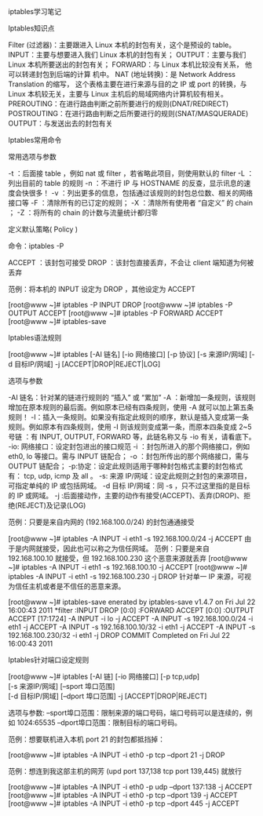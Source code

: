 iptables学习笔记

Iptables知识点

Filter (过滤器)：主要跟进入 Linux 本机的封包有关，这个是预设的 table。
INPUT：主要与想要进入我们 Linux 本机的封包有关；
OUTPUT：主要与我们 Linux 本机所要送出的封包有关；
FORWARD：与 Linux 本机比较没有关系， 他可以转递封包到后端的计算 机中。
NAT (地址转换)：是 Network Address Translation 的缩写， 这个表格主要在进行来源与目的之 IP 或 port 的转换，与 Linux 本机较无关，主要与 Linux 主机后的局域网络内计算机较有相关。
PREROUTING：在进行路由判断之前所要进行的规则(DNAT/REDIRECT)
POSTROUTING：在进行路由判断之后所要进行的规则(SNAT/MASQUERADE)
OUTPUT：与发送出去的封包有关

Iptables常用命令

常用选项与参数

-t ：后面接 table ，例如 nat 或 filter ，若省略此项目，则使用默认的 filter
-L ：列出目前的 table 的规则
-n ：不进行 IP 与 HOSTNAME 的反查，显示讯息的速度会快很多！
-v ：列出更多的信息，包括通过该规则的封包总位数、相关的网络接口等
-F ：清除所有的已订定的规则；
-X ：清除所有使用者 “自定义” 的 chain ；
-Z ：将所有的 chain 的计数与流量统计都归零

定义默认策略( Policy )

命令：iptables -P

ACCEPT ：该封包可接受
DROP ：该封包直接丢弃，不会让 client 端知道为何被丢弃

范例：将本机的 INPUT 设定为 DROP ，其他设定为 ACCEPT

[root@www ~]# iptables -P INPUT DROP
[root@www ~]# iptables -P OUTPUT ACCEPT
[root@www ~]# iptables -P FORWARD ACCEPT
[root@www ~]# iptables-save

Iptables语法规则

[root@www ~]# iptables [-AI 链名] [-io 网络接口] [-p 协议] [-s 来源IP/网域] [-d 目标IP/网域] -j [ACCEPT|DROP|REJECT|LOG]

选项与参数

-AI 链名：针对某的链进行规则的 “插入” 或 “累加”
-A ：新增加一条规则，该规则增加在原本规则的最后面。例如原本已经有四条规则，使用 -A 就可以加上第五条规则！
-I：插入一条规则。如果没有指定此规则的顺序，默认是插入变成第一条规则。例如原本有四条规则，使用 -I 则该规则变成第一条，而原本四条变成 2~5 号链 ：有 INPUT, OUTPUT, FORWARD 等，此链名称又与 -io 有关，请看底下。
-io: 网络接口：设定封包进出的接口规范
-i ：封包所进入的那个网络接口，例如 eth0, lo 等接口。需与 INPUT 链配合；
-o ：封包所传出的那个网络接口，需与 OUTPUT 链配合；
-p:协定：设定此规则适用于哪种封包格式主要的封包格式有： tcp, udp, icmp 及 all 。
-s: 来源 IP/网域：设定此规则之封包的来源项目，可指定单纯的 IP 或包括网域。
-d 目标 IP/网域：同 -s ，只不过这里指的是目标的 IP 或网域。
-j :后面接动作，主要的动作有接受(ACCEPT)、丢弃(DROP)、拒绝(REJECT)及记录(LOG)

范例：只要是来自内网的 (192.168.100.0/24) 的封包通通接受

[root@www ~]# iptables -A INPUT -i eth1 -s 192.168.100.0/24 -j ACCEPT
由于是内网就接受，因此也可以称之为信任网域。
范例：只要是来自 192.168.100.10 就接受，但 192.168.100.230 这个恶意来源就丢弃
[root@www ~]# iptables -A INPUT -i eth1 -s 192.168.100.10 -j ACCEPT
[root@www ~]# iptables -A INPUT -i eth1 -s 192.168.100.230 -j DROP
针对单一 IP 来源，可视为信任主机或者是不信任的恶意来源。

[root@www ~]# iptables-save
enerated by iptables-save v1.4.7 on Fri Jul 22 16:00:43 2011
*filter
:INPUT DROP [0:0]
:FORWARD ACCEPT [0:0]
:OUTPUT ACCEPT [17:1724]
-A INPUT -i lo -j ACCEPT
-A INPUT -s 192.168.100.0/24 -i eth1 -j ACCEPT
-A INPUT -s 192.168.100.10/32 -i eth1 -j ACCEPT
-A INPUT -s 192.168.100.230/32 -i eth1 -j DROP
COMMIT
Completed on Fri Jul 22 16:00:43 2011

Iptables针对端口设定规则

[root@www ~]# iptables [-AI 链] [-io 网络接口] [-p tcp,udp] \
[-s 来源IP/网域] [–sport 埠口范围] \
[-d 目标IP/网域] [–dport 埠口范围] -j [ACCEPT|DROP|REJECT]

选项与参数:
–sport埠口范围：限制来源的端口号码，端口号码可以是连续的，例如 1024:65535
–dport埠口范围：限制目标的端口号码。

范例：想要联机进入本机 port 21 的封包都抵挡掉：

[root@www ~]# iptables -A INPUT -i eth0 -p tcp –dport 21 -j DROP

范例：想连到我这部主机的网芳 (upd port 137,138 tcp port 139,445) 就放行

[root@www ~]# iptables -A INPUT -i eth0 -p udp –dport 137:138 -j ACCEPT
[root@www ~]# iptables -A INPUT -i eth0 -p tcp –dport 139 -j ACCEPT
[root@www ~]# iptables -A INPUT -i eth0 -p tcp –dport 445 -j ACCEPT

